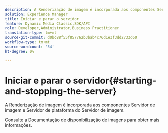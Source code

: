 ```yaml
---
description: A Renderização de imagem é incorporada aos componentes Servidor de imagem e Servidor de plataforma do Servidor de imagem.
solution: Experience Manager
title: Iniciar e parar o servidor
feature: Dynamic Media Classic,SDK/API
role: Developer,Administrator,Business Practitioner
translation-type: tm+mt
source-git-commit: d0bc88f55f857762b3bab4c76d1e3f3dd2733d60
workflow-type: tm+mt
source-wordcount: '54'
ht-degree: 0%

---
```



# Iniciar e parar o servidor{#starting-and-stopping-the-server}

A Renderização de imagem é incorporada aos componentes Servidor de imagem e Servidor de plataforma do Servidor de imagem.

Consulte a Documentação de disponibilização de imagens para obter mais informações.

